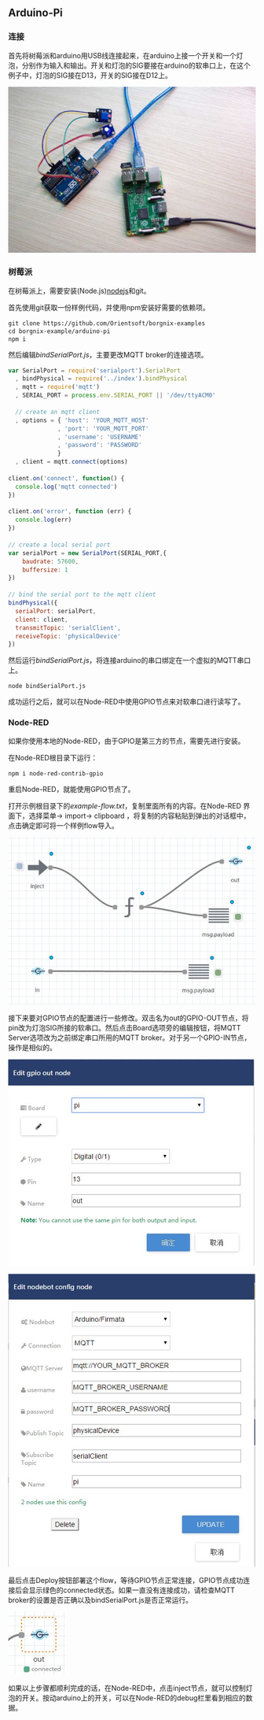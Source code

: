 Arduino-Pi
----------

### 连接

首先将树莓派和arduino用USB线连接起来，在arduino上接一个开关和一个灯泡，分别作为输入和输出。开关和灯泡的SIG要接在arduino的软串口上，在这个例子中，灯泡的SIG接在D13，开关的SIG接在D12上。

![setup](img/arduino-pi.jpg)

### 树莓派

在树莓派上，需要安装(Node.js)[nodejs]和git。

首先使用git获取一份样例代码，并使用npm安装好需要的依赖项。

```shell
git clone https://github.com/Orientsoft/borgnix-examples
cd borgnix-example/arduino-pi
npm i
```

然后编辑*bindSerialPort.js*，主要更改MQTT broker的连接选项。

```javascript
var SerialPort = require('serialport').SerialPort
  , bindPhysical = require('../index').bindPhysical
  , mqtt = require('mqtt')
  , SERIAL_PORT = process.env.SERIAL_PORT || '/dev/ttyACM0'

  // create an mqtt client
  , options = { 'host': 'YOUR_MQTT_HOST'
              , 'port': 'YOUR_MQTT_PORT'
              , 'username': 'USERNAME'
              , 'password': 'PASSWORD'
              }
  , client = mqtt.connect(options)

client.on('connect', function() {
  console.log('mqtt connected')
})

client.on('error', function (err) {
  console.log(err)
})

// create a local serial port
var serialPort = new SerialPort(SERIAL_PORT,{
    baudrate: 57600,
    buffersize: 1
})

// bind the serial port to the mqtt client
bindPhysical({
  serialPort: serialPort,
  client: client,
  transmitTopic: 'serialClient',
  receiveTopic: 'physicalDevice'
})
```

然后运行*bindSerialPort.js*，将连接arduino的串口绑定在一个虚拟的MQTT串口上。

```shell
node bindSerialPort.js
```

成功运行之后，就可以在Node-RED中使用GPIO节点来对软串口进行读写了。

### Node-RED

如果你使用本地的Node-RED，由于GPIO是第三方的节点，需要先进行安装。

在Node-RED根目录下运行：

```shell
npm i node-red-contrib-gpio
```

重启Node-RED，就能使用GPIO节点了。

打开示例根目录下的*example-flow.txt*，复制里面所有的内容。在Node-RED 界面下，选择菜单-> import-> clipboard ，将复制的内容粘贴到弹出的对话框中，点击确定即可将一个样例flow导入。

![basic flow](img/basic-flow-new.jpg)

接下来要对GPIO节点的配置进行一些修改。双击名为out的GPIO-OUT节点，将pin改为灯泡SIG所接的软串口。然后点击Board选项旁的编辑按钮，将MQTT Server选项改为之前绑定串口所用的MQTT broker。对于另一个GPIO-IN节点，操作是相似的。

![gpio node setting](img/gpio-node-setting-new.jpg)

![nodebot config](img/nodebot-config-new.jpg)

最后点击Deploy按钮部署这个flow，等待GPIO节点正常连接，GPIO节点成功连接后会显示绿色的connected状态。如果一直没有连接成功，请检查MQTT broker的设置是否正确以及bindSerialPort.js是否正常运行。

![gpio connected](img/gpio-connected-new.jpg)

如果以上步骤都顺利完成的话，在Node-RED中，点击inject节点，就可以控制灯泡的开关。按动arduino上的开关，可以在Node-RED的debug栏里看到相应的数据。

[nodejs]: https://nodejs.org/